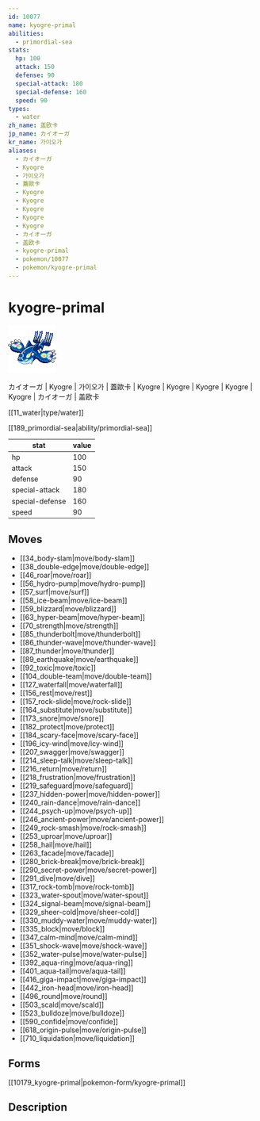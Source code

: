 ```yaml
---
id: 10077
name: kyogre-primal
abilities:
  - primordial-sea
stats:
  hp: 100
  attack: 150
  defense: 90
  special-attack: 180
  special-defense: 160
  speed: 90
types:
  - water
zh_name: 盖欧卡
jp_name: カイオーガ
kr_name: 가이오가
aliases:
  - カイオーガ
  - Kyogre
  - 가이오가
  - 蓋歐卡
  - Kyogre
  - Kyogre
  - Kyogre
  - Kyogre
  - Kyogre
  - カイオーガ
  - 盖欧卡
  - kyogre-primal
  - pokemon/10077
  - pokemon/kyogre-primal
---
```

# kyogre-primal

![](https://raw.githubusercontent.com/PokeAPI/sprites/master/sprites/pokemon/10077.png)

カイオーガ | Kyogre | 가이오가 | 蓋歐卡 | Kyogre | Kyogre | Kyogre | Kyogre | Kyogre | カイオーガ | 盖欧卡

[[11_water|type/water]]

[[189_primordial-sea|ability/primordial-sea]]

|stat|value|
|---|---|
|hp|100|
|attack|150|
|defense|90|
|special-attack|180|
|special-defense|160|
|speed|90|


## Moves

- [[34_body-slam|move/body-slam]]
- [[38_double-edge|move/double-edge]]
- [[46_roar|move/roar]]
- [[56_hydro-pump|move/hydro-pump]]
- [[57_surf|move/surf]]
- [[58_ice-beam|move/ice-beam]]
- [[59_blizzard|move/blizzard]]
- [[63_hyper-beam|move/hyper-beam]]
- [[70_strength|move/strength]]
- [[85_thunderbolt|move/thunderbolt]]
- [[86_thunder-wave|move/thunder-wave]]
- [[87_thunder|move/thunder]]
- [[89_earthquake|move/earthquake]]
- [[92_toxic|move/toxic]]
- [[104_double-team|move/double-team]]
- [[127_waterfall|move/waterfall]]
- [[156_rest|move/rest]]
- [[157_rock-slide|move/rock-slide]]
- [[164_substitute|move/substitute]]
- [[173_snore|move/snore]]
- [[182_protect|move/protect]]
- [[184_scary-face|move/scary-face]]
- [[196_icy-wind|move/icy-wind]]
- [[207_swagger|move/swagger]]
- [[214_sleep-talk|move/sleep-talk]]
- [[216_return|move/return]]
- [[218_frustration|move/frustration]]
- [[219_safeguard|move/safeguard]]
- [[237_hidden-power|move/hidden-power]]
- [[240_rain-dance|move/rain-dance]]
- [[244_psych-up|move/psych-up]]
- [[246_ancient-power|move/ancient-power]]
- [[249_rock-smash|move/rock-smash]]
- [[253_uproar|move/uproar]]
- [[258_hail|move/hail]]
- [[263_facade|move/facade]]
- [[280_brick-break|move/brick-break]]
- [[290_secret-power|move/secret-power]]
- [[291_dive|move/dive]]
- [[317_rock-tomb|move/rock-tomb]]
- [[323_water-spout|move/water-spout]]
- [[324_signal-beam|move/signal-beam]]
- [[329_sheer-cold|move/sheer-cold]]
- [[330_muddy-water|move/muddy-water]]
- [[335_block|move/block]]
- [[347_calm-mind|move/calm-mind]]
- [[351_shock-wave|move/shock-wave]]
- [[352_water-pulse|move/water-pulse]]
- [[392_aqua-ring|move/aqua-ring]]
- [[401_aqua-tail|move/aqua-tail]]
- [[416_giga-impact|move/giga-impact]]
- [[442_iron-head|move/iron-head]]
- [[496_round|move/round]]
- [[503_scald|move/scald]]
- [[523_bulldoze|move/bulldoze]]
- [[590_confide|move/confide]]
- [[618_origin-pulse|move/origin-pulse]]
- [[710_liquidation|move/liquidation]]

## Forms



[[10179_kyogre-primal|pokemon-form/kyogre-primal]]

## Description



